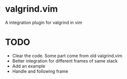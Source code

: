 # valgrind.vim
A integration plugin for valgrind in vim

# TODO
* Clear the code. Some part come from old valgrind.vim
* Better integration for different frames of same stack
* Add an example
* Handle <auxwhat> and following frame 
